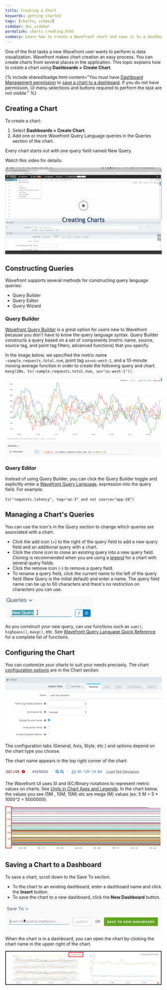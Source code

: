 ```yaml
---
title: Creating a Chart
keywords: getting started
tags: [charts, videos]
sidebar: doc_sidebar
permalink: charts_creating.html
summary: Learn how to create a Wavefront chart and save it to a dashboard.
---
```

One of the first tasks a new Wavefront user wants to perform is data visualization.  Wavefront makes chart creation an easy process. You can create charts from several places in the application. This topic explains how to create a chart using **Dashboards > Create Chart**.

{% include shared/badge.html content="You must have [Dashboard Management permission](permissions_overview.html) to [save a chart to a dashboard](#save). If you do not have permission, UI menu selections and buttons required to perform the task are not visible." %}

## Creating a Chart

To create a chart:
1. Select **Dashboards > Create Chart**.
2. Add one or more Wavefront Query Language queries in the Queries section of the chart.

Every chart starts out with one query field named New Query.

Watch this video for details:

<p><a href="https://vmwarelearningzone.vmware.com/oltpublish/site/openlearn.do?dispatch=previewLesson&id=5d02190e-dc7a-11e7-a6ac-0cc47a352510&inner=true&player2=true"><img src="/images/v_charts_creating.png" style="width: 700px;"/></a>
</p>

## Constructing Queries

Wavefront supports several methods for constructing query language queries:
* Query Builder
* Query Editor
* Query Wizard

### Query Builder

[Wavefront Query Builder](query_language_query_builder.html) is a great option for users new to Wavefront because you don't have to know the query language syntax. Query Builder constructs a query based on a set of components (metric name, source, source tag, and point tag filters, advanced functions) that you specify.

In the image below, we specified the metric name `~sample.requests.total.num`, point tag `az=us-west-1`, and a 10-minute moving average function in order to create the following query and chart: `mavg(10m, ts(~sample.requests.total.num, az="us-west-1"))`.

![query_builder_2](images/query_builder_2.png)

### Query Editor

Instead of using Query Builder, you can click the Query Builder toggle and explicitly enter a [Wavefront Query Language](query_language_getting_started.html), expression into the query field. For example:

`ts("requests.latency", tag="az-3" and not source="app-28")`

## Managing a Chart's Queries

You can use the icon's in the Query section to change which queries are associated with a chart.

* Click the add icon (+) to the right of the query field to add a new query field and an additional query with a chart.
* Click the clone icon to clone an existing query into a new query field. Cloning is recommended when you are using a [legend](charts.html#legend) for a chart with several query fields.
* Click the remove icon (-) to remove a query field.
* To rename a query field, click the current name to the left of the query field (New Query is the initial default) and enter a name. The query field name can be up to 50 characters and there's no restriction on characters you can use.

![rename_query_field](images/rename_query_field.png)

As you construct your new query, can use functions such as `sum()`, `highpass()`, `mavg()`, etc. See [Wavefront Query Language Quick Reference](query_language_reference.html) for a complete list of functions.

## Configuring the Chart
You can customize your charts to suit your needs precisely. The chart [configuration options](charts.html) are in the Chart section:

![chart_section](images/chart_section.png)

The configuration tabs (General, Axis, Style, etc.) and options depend on the chart type you choose.

The chart name appears in the top right corner of the chart:

![chart_name_corner](images/chart_name_corner.png)

The Wavefront UI uses SI and IEC/Binary notations to represent metric values on charts. See [Units in Chart Axes and Legends](charts_customizing.html#units_in_chart_axes_and_legends). In the chart below, the values you see (5M , 10M, 15M) etc are mega (M) values (ex: 5 M = 5 * 1000^2 = 5000000).

![SI_notation](images/SI_notation.png)

<a name="save"></a>

## Saving a Chart to a Dashboard
To save a chart, scroll down to the Save To section.
* To the chart to an existing dashboard, enter a dashboard name and click the **Insert** button.
* To save the chart to a new dashboard, click the **New Dashboard** button.

![save_chart](images/save_chart.png)

When the chart is in a dashboard, you can open the chart by clicking the chart name in the upper right of the chart.

![open_chart](images/open_chart.png)
